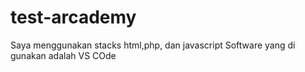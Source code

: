 # test-arcademy
Saya menggunakan stacks html,php, dan javascript
Software yang di gunakan adalah VS COde
